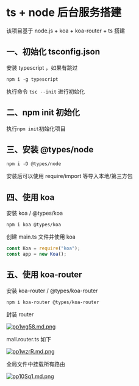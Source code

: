 # ts + node 后台服务搭建

该项目基于 node.js + koa + koa-router + ts 搭建

## 一、初始化 tsconfig.json

安装 typescript ，如果有跳过

```shell
npm i -g typescript
```

执行命令 `tsc --init` 进行初始化

## 二、npm init 初始化

执行`npm init`初始化项目

## 三、安装 @types/node

```shell
npm i -D @types/node
```

安装后可以使用 require/import 等导入本地/第三方包

## 四、使用 koa

安装 koa / @types/koa

```shell
npm i koa @types/koa
```

创建 main.ts 文件并使用 koa

```typescript
const Koa = require("koa");
const app = new Koa();
```

## 五、使用 koa-router

安装 koa-router / @types/koa-router

```shell
npm i koa-router @types/koa-router
```

封装 router

[![pp1wg58.md.png](https://s1.ax1x.com/2023/03/15/pp1wg58.md.png)](https://imgse.com/i/pp1wg58)

mall.router.ts 如下

[![pp1wzrR.md.png](https://s1.ax1x.com/2023/03/15/pp1wzrR.md.png)](https://imgse.com/i/pp1wzrR)

全局文件中挂载所有路由

[![pp10Sq1.md.png](https://s1.ax1x.com/2023/03/15/pp10Sq1.md.png)](https://imgse.com/i/pp10Sq1)
